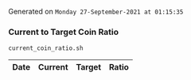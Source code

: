 Generated on `Monday 27-September-2021 at 01:15:35`

### Current to Target Coin Ratio
`current_coin_ratio.sh`

Date|Current|Target|Ratio
---|---|---|---
